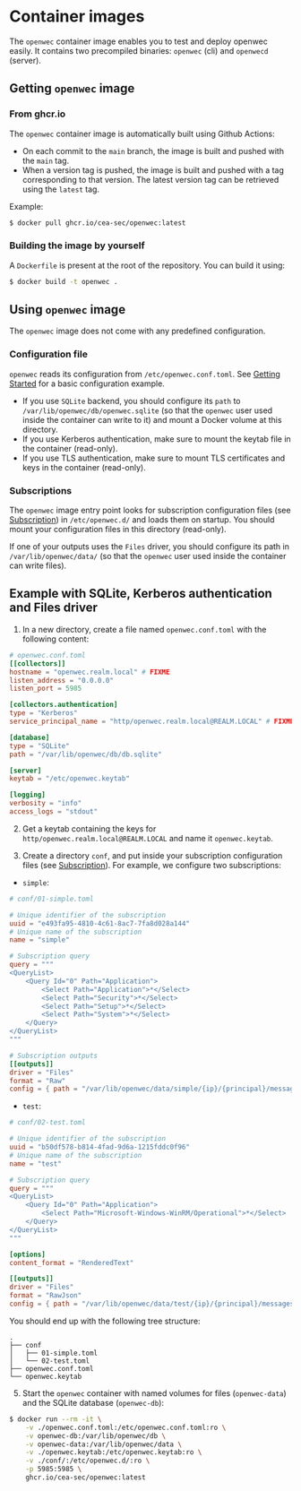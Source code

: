 # Container images

The `openwec` container image enables you to test and deploy openwec easily. It contains two precompiled binaries: `openwec` (cli) and `openwecd` (server).

## Getting `openwec` image

### From ghcr.io

The `openwec` container image is automatically built using Github Actions:
- On each commit to the `main` branch, the image is built and pushed with the `main` tag.
- When a version tag is pushed, the image is built and pushed with a tag corresponding to that version. The latest version tag can be retrieved using the `latest` tag.

Example:
```bash
$ docker pull ghcr.io/cea-sec/openwec:latest
```

### Building the image by yourself 

A `Dockerfile` is present at the root of the repository. You can build it using:

```bash
$ docker build -t openwec .
```

## Using `openwec` image

The `openwec` image does not come with any predefined configuration.

### Configuration file

`openwec` reads its configuration from `/etc/openwec.conf.toml`. See [Getting Started](getting_started.md) for a basic configuration example.

- If you use `SQLite` backend, you should configure its `path` to `/var/lib/openwec/db/openwec.sqlite` (so that the `openwec` user used inside the container can write to it) and mount a Docker volume at this directory.
- If you use Kerberos authentication, make sure to mount the keytab file in the container (read-only).
- If you use TLS authentication, make sure to mount TLS certificates and keys in the container (read-only).

### Subscriptions

The `openwec` image entry point looks for subscription configuration files (see [Subscription](subscription.md)) in `/etc/openwec.d/` and loads them on startup. You should mount your configuration files in this directory (read-only).

If one of your outputs uses the `Files` driver, you should configure its path in `/var/lib/openwec/data/` (so that the `openwec` user used inside the container can write files).

## Example with SQLite, Kerberos authentication and Files driver

1. In a new directory, create a file named `openwec.conf.toml` with the following content:
```toml
# openwec.conf.toml
[[collectors]]
hostname = "openwec.realm.local" # FIXME
listen_address = "0.0.0.0"
listen_port = 5985

[collectors.authentication]
type = "Kerberos"
service_principal_name = "http/openwec.realm.local@REALM.LOCAL" # FIXME

[database]
type = "SQLite"
path = "/var/lib/openwec/db/db.sqlite"

[server]
keytab = "/etc/openwec.keytab"

[logging]
verbosity = "info"
access_logs = "stdout"
```

2. Get a keytab containing the keys for `http/openwec.realm.local@REALM.LOCAL` and name it `openwec.keytab`.

3. Create a directory `conf`, and put inside your subscription configuration files (see [Subscription](subscription.md)). For example, we configure two subscriptions:
- `simple`:
```toml
# conf/01-simple.toml

# Unique identifier of the subscription
uuid = "e493fa95-4810-4c61-8ac7-7fa8d028a144"
# Unique name of the subscription
name = "simple"

# Subscription query
query = """
<QueryList>
    <Query Id="0" Path="Application">
        <Select Path="Application">*</Select>
        <Select Path="Security">*</Select>
        <Select Path="Setup">*</Select>
        <Select Path="System">*</Select>
    </Query>
</QueryList>
"""

# Subscription outputs
[[outputs]]
driver = "Files"
format = "Raw"
config = { path = "/var/lib/openwec/data/simple/{ip}/{principal}/messages" }
```
- `test`:
```toml
# conf/02-test.toml

# Unique identifier of the subscription
uuid = "b50df578-b814-4fad-9d6a-1215fddc0f96"
# Unique name of the subscription
name = "test"

# Subscription query
query = """
<QueryList>
    <Query Id="0" Path="Application">
        <Select Path="Microsoft-Windows-WinRM/Operational">*</Select>
    </Query>
</QueryList>
"""

[options]
content_format = "RenderedText"

[[outputs]]
driver = "Files"
format = "RawJson"
config = { path = "/var/lib/openwec/data/test/{ip}/{principal}/messages" }
```

You should end up with the following tree structure:
```
.
├── conf
│   ├── 01-simple.toml
│   └── 02-test.toml
├── openwec.conf.toml
└── openwec.keytab
```

5. Start the `openwec` container with named volumes for files (`openwec-data`) and the SQLite database (`openwec-db`):
```bash
$ docker run --rm -it \
    -v ./openwec.conf.toml:/etc/openwec.conf.toml:ro \
    -v openwec-db:/var/lib/openwec/db \
    -v openwec-data:/var/lib/openwec/data \
    -v ./openwec.keytab:/etc/openwec.keytab:ro \
    -v ./conf/:/etc/openwec.d/:ro \
    -p 5985:5985 \
    ghcr.io/cea-sec/openwec:latest
```
